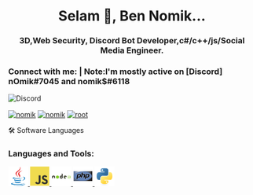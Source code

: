 <h1 align="center">Selam 👋, Ben Nomik...</h1>
<h3 align="center">3D,Web Security, Discord Bot Developer,c#/c++/js/Social Media Engineer.</h3>

<h3 align="left">Connect with me: | Note:I'm mostly active on [Discord] nOmik#7045
and nomik$#6118</h3>

![Discord](https://discord.c99.nl/widget/theme-1/964889443586674748.png)

<p align="left">
<a href="https://twitter.com/tcrwlr0" target="blank"><img align="center" src="https://raw.githubusercontent.com/rahuldkjain/github-profile-readme-generator/master/src/images/icons/Social/twitter.svg" alt="nomik" height="30" width="40" /></a>
<a href="https://instagram.com/kumpiryanak" target="blank"><img align="center" src="https://raw.githubusercontent.com/rahuldkjain/github-profile-readme-generator/master/src/images/icons/Social/instagram.svg" alt="nomik" height="30" width="40" /></a>
<a href="https://discord.gg/starshine" target="blank"><img align="center" src="https://raw.githubusercontent.com/rahuldkjain/github-profile-readme-generator/master/src/images/icons/Social/discord.svg" alt="root" height="30" width="40" /></a>
</p>
🛠  Software Languages
<h3 align="left">Languages and Tools:</h3>
<p align="left"> <a href="https://www.java.com" target="_blank" rel="noreferrer"> <img src="https://raw.githubusercontent.com/devicons/devicon/master/icons/java/java-original.svg" alt="java" width="40" height="40"/> </a> <a href="https://developer.mozilla.org/en-US/docs/Web/JavaScript" target="_blank" rel="noreferrer"> <img src="https://raw.githubusercontent.com/devicons/devicon/master/icons/javascript/javascript-original.svg" alt="javascript" width="40" height="40"/> </a> <a href="https://nodejs.org" target="_blank" rel="noreferrer"> <img src="https://raw.githubusercontent.com/devicons/devicon/master/icons/nodejs/nodejs-original-wordmark.svg" alt="nodejs" width="40" height="40"/> </a> <a href="https://www.php.net" target="_blank" rel="noreferrer"> <img src="https://raw.githubusercontent.com/devicons/devicon/master/icons/php/php-original.svg" alt="php" width="40" height="40"/> </a> <a href="https://www.python.org" target="_blank" rel="noreferrer"> <img src="https://raw.githubusercontent.com/devicons/devicon/master/icons/python/python-original.svg" alt="python" width="40" height="40"/> </a> </p>
